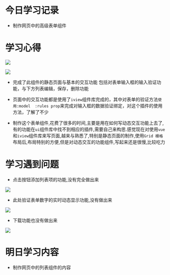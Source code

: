 # 今日学习记录

* 制作网页中的高级表单组件

# 学习心得

![](http://pt1mv9q6v.bkt.clouddn.com/%E5%BE%AE%E4%BF%A1%E6%88%AA%E5%9B%BE_20190705053148.png)

![](http://pt1mv9q6v.bkt.clouddn.com/%E5%BE%AE%E4%BF%A1%E6%88%AA%E5%9B%BE_20190705053358.png)

* 完成了此组件的静态页面与基本的交互功能
 包括对表单输入框的输入验证功能，与下方列表编辑，保存，删除功能

* 页面中的交互功能都是使用了`iview`组件库完成的，其中对表单的验证方法`使用:model  :rules prop`来完成对输入框的数据验证绑定，对这个插件的使用方法，了解了不少

* 制作这个表单组件,花费了很多的时间,主要是用在如何写动态交互功能上去了,有的功能在`ui`组件库中找不到相应的插件,需要自己来构思.感觉现在对使用`vue`和`iview`组件库来写页面,越来与熟悉了,特别是静态页面的制作,使用`Grid 栅格`布局后,布局特别的方便,但是对动态交互的功能组件,写起来还是很慢,比较吃力

# 学习遇到问题

* 点击按钮添加列表项的功能,没有完全做出来

![](http://pt1mv9q6v.bkt.clouddn.com/%E5%BE%AE%E4%BF%A1%E6%88%AA%E5%9B%BE_20190705054545.png)

* 此处验证表单数字的实时动态显示功能,没有做出来

![](http://pt1mv9q6v.bkt.clouddn.com/%E5%BE%AE%E4%BF%A1%E6%88%AA%E5%9B%BE_20190705054737.png)

* 下载功能也没有做出来

![](http://pt1mv9q6v.bkt.clouddn.com/%E5%BE%AE%E4%BF%A1%E6%88%AA%E5%9B%BE_20190705054950.png)

# 明日学习内容

* 制作网页中的列表组件的内容